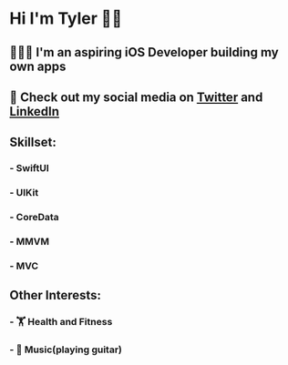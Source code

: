 #  Hi I'm Tyler 👋🏼
## 👨🏻‍💻 I'm an aspiring iOS Developer building my own apps
## 📱 Check out my social media on [Twitter](https://twitter.com/trhod_ios) and [LinkedIn](https://www.linkedin.com/in/tyler-rhodes-6345351b8/)

## Skillset:
### - SwiftUI
### - UIKit
### - CoreData
### - MMVM
### - MVC

## Other Interests:
### - 🏋 Health and Fitness 
### - 🎸 Music(playing guitar) 
